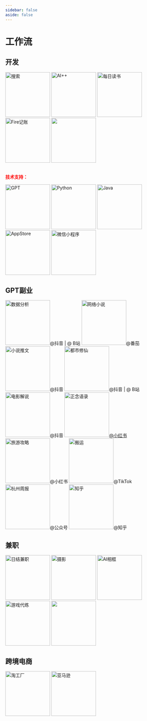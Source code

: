 ```yaml
---
sidebar: false
aside: false
---
```


# 工作流

## 开发

<tr>
       <td><img src="https://img1.baidu.com/it/u=1368960909,2907825365&fm=253&fmt=auto&app=138&f=JPEG?w=500&h=500" width="140" alt="搜索"/></td>
       <td><img src="https://trademark.zbjimg.com/pattern-prod/20190111/image_5/35316425.jpg "  alt="AI++" width="140"/></td>
       <td><img src="https://books.apple.com/assets/images/knowledge-graph/books.png" width="140" alt="每日读书" /></td>
      <td><img src="https://www.cioinsight.com.cn/uploads/images/ico/2022/0411/1649661474677515.png" width="140" alt="Fire记账" /></td>
      <td><img src="https://img.ixintu.com/download/jpg/20200714/20602bbbf3ec317b6b4fcc774cf49569_512_512.jpg!con" width="140"/></td>
</tr>

<div>&nbsp</div>

<strong style="color: red;">技术支持：</strong>

<tr >
       <td><img src="https://logos-world.net/wp-content/uploads/2023/02/ChatGPT-Logo.png" width="140" alt="GPT"/></td>
       <td><img src="https://img0.baidu.com/it/u=1099697424,2484968454&fm=253&fmt=auto&app=138&f=PNG?w=750&h=500" alt="Python"  width="140"/></td>
       <td><img src="https://pic4.zhimg.com/v2-2712e84cc3452fc2df389c8a531c1b28_1440w.jpg?source=172ae18b" alt="Java" width="140"/></td>
       <td><img src="https://1000logos.net/wp-content/uploads/2020/08/App-Store-Logo-2013.png" width="140" alt="AppStore"/></td>
       <td><img src="https://www.zhonweb.com/up_file/2022/05/4.jpg" width="140" alt="微信小程序"/></td>
      
</tr>

## GPT副业

<tr>
       <td><img src="https://img.88icon.com/download/jpg/201912/f30fce1adf899dcc0b488bff7138049a.jpg!ys" alt="数据分析" width="140"/>@抖音 | @ B站</td>
       <td><img src="https://img2.baidu.com/it/u=2672582642,1969581453&fm=253&fmt=auto&app=138&f=PNG?w=243&h=243" width="140" alt="网络小说"/>@番茄</td>
       <td><img src="https://file1.qudonghua.com/2023/09/08/64fb3d3664822.png" alt="小说推文" width="140"/>@抖音</td>
       <td><img src="https://encrypted-tbn0.gstatic.com/images?q=tbn:ANd9GcSlL0_SkecWHyzq6izqKTq4VIWi-SJoucvcTWLbAPGexFlo3lrwDObrBA3d54h18r1VI-8&usqp=CAU" alt="都市修仙" width="140"/>@抖音 | @ B站</td>
       <td><img src="https://img2.baidu.com/it/u=1810373623,1699574427&fm=253&fmt=auto&app=138&f=JPEG?w=545&h=500" width="140" alt="电影解说"/>@抖音</td>
</tr>

<tr>
       <td><a href="./正念语录/"><img src="https://photo.16pic.com/00/79/62/16pic_7962870_b.jpg" alt="正念语录" width="140"/></a><a href="./正念语录/">@小红书</a></td>
       <td><img src="https://img2.baidu.com/it/u=1975443398,3951659661&fm=253&fmt=auto&app=120&f=JPEG?w=800&h=800" width="140" alt="旅游攻略"/>@小红书</td>
       <td><img src="https://logo.nuanque.com/wp-content/uploads/2021/12/20211212230431-61b67fffeb805.jpg" alt="搬运" width="140"/>@TikTok</td>
       <td><img src="https://img1.baidu.com/it/u=3326050576,2360646590&fm=253&fmt=auto&app=138&f=JPEG?w=500&h=500" alt="杭州周报" width="140"/>@公众号</td>
       <td><img src="https://encrypted-tbn0.gstatic.com/images?q=tbn:ANd9GcQstkCdgWXj_9Xe-tm_h5fkcjWXj2LlX8NepQ&s" alt="知乎" width="140"/>@知乎</td>
</tr>

## 兼职

<tr>
      <td><img src="https://encrypted-tbn0.gstatic.com/images?q=tbn:ANd9GcTLbzDGDzpbN5W6Y4-VbLv9s59W69IkxyYkLfWRCcrP1035ZWTK7EEqI2fA0unDFp2W6hE&usqp=CAU" width="140" alt="日结兼职" /></td>
      <td><img src="https://5b0988e595225.cdn.sohucs.com/q_70,c_zoom,w_640/images/20180421/78fe63dda8744bfc942199d448ba19c4.jpeg" width="140" alt="摄影" /></td>
      <td><img src="https://encrypted-tbn0.gstatic.com/images?q=tbn:ANd9GcQ0wzF9uRAzRO81KU43NhtYWoqmgt2VYjAqo7sUG_hfWntvUFRWJd2neM8cXmTA6TFdcZU&usqp=CAU" width="140" alt="AI相框"/></td>
      <td><img src="https://pp.myapp.com/ma_icon/0/icon_54121893_1723706854/256" width="140" alt="游戏代练" /></td>
      <td><img src="" width="140"/></td>
</tr>


## 跨境电商

<tr>
      <td><img src="https://static.foodtalks.cn/company/logo/da7c25046f8a14bd890fab24b8bfef009195.png" width="140" alt="淘工厂"/></td>
      <td><img src="https://img1.baidu.com/it/u=3546924317,967825489&fm=253&fmt=auto&app=138&f=JPEG?w=565&h=497" width="140" alt="亚马逊" /></td>

</tr>